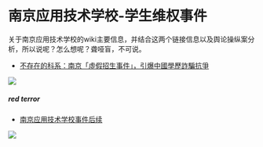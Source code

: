 # 南京应用技术学校-学生维权事件

关于南京应用技术学校的wiki主要信息，并结合这两个链接信息以及舆论操纵案分析，所以说呢？怎么想呢？聋哑盲，不可说。

* [不存在的科系：南京「虛假招生事件」，引爆中國學歷詐騙抗爭](https://global.udn.com/global_vision/story/8662/3783663)

![](https://a.uchi.moe/zjhdni.png)


##### red terror

* [南京应用技术学校事件后续](http://www.sohu.com/a/312466064_115563)

![](https://a.uchi.moe/vvdnmo.png)